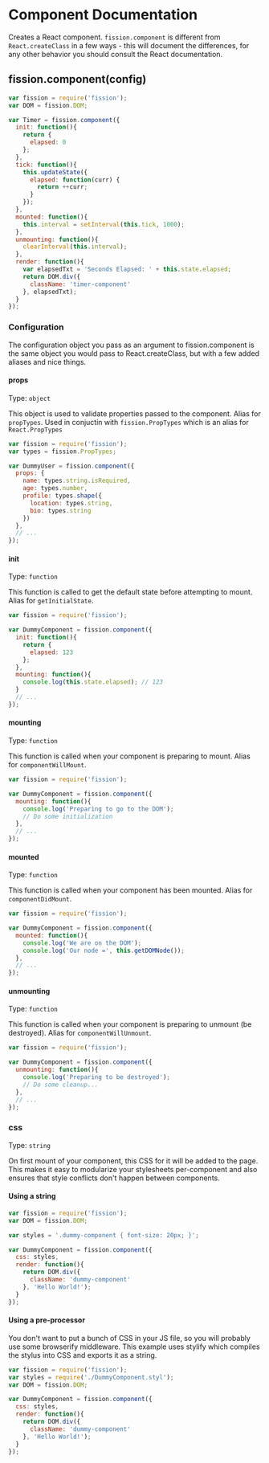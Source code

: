 # Component Documentation

Creates a React component. `fission.component` is different from `React.createClass` in a few ways - this will document the differences, for any other behavior you should consult the React documentation.

## fission.component(config)

```js
var fission = require('fission');
var DOM = fission.DOM;

var Timer = fission.component({
  init: function(){
    return {
      elapsed: 0
    };
  },
  tick: function(){
    this.updateState({
      elapsed: function(curr) {
        return ++curr;
      }
    });
  },
  mounted: function(){
    this.interval = setInterval(this.tick, 1000);
  },
  unmounting: function(){
    clearInterval(this.interval);
  },
  render: function(){
    var elapsedTxt = 'Seconds Elapsed: ' + this.state.elapsed;
    return DOM.div({
      className: 'timer-component'
    }, elapsedTxt);
  }
});
```

### Configuration

The configuration object you pass as an argument to fission.component is the same object you would pass to React.createClass, but with a few added aliases and nice things.

#### props

Type: `object`

This object is used to validate properties passed to the component. Alias for `propTypes`. Used in conjuctin with `fission.PropTypes` which is an alias for `React.PropTypes`

```js
var fission = require('fission');
var types = fission.PropTypes;

var DummyUser = fission.component({
  props: {
    name: types.string.isRequired,
    age: types.number,
    profile: types.shape({
      location: types.string,
      bio: types.string
    })
  },
  // ...
});
```

#### init

Type: `function`

This function is called to get the default state before attempting to mount. Alias for `getInitialState`.

```js
var fission = require('fission');

var DummyComponent = fission.component({
  init: function(){
    return {
      elapsed: 123
    };
  },
  mounting: function(){
    console.log(this.state.elapsed); // 123
  }
  // ...
});
```

#### mounting

Type: `function`

This function is called when your component is preparing to mount. Alias for `componentWillMount`.

```js
var fission = require('fission');

var DummyComponent = fission.component({
  mounting: function(){
    console.log('Preparing to go to the DOM');
    // Do some initialization
  },
  // ...
});
```

#### mounted

Type: `function`

This function is called when your component has been mounted. Alias for `componentDidMount`.

```js
var fission = require('fission');

var DummyComponent = fission.component({
  mounted: function(){
    console.log('We are on the DOM');
    console.log('Our node =', this.getDOMNode());
  },
  // ...
});
```

#### unmounting

Type: `function`

This function is called when your component is preparing to unmount (be destroyed). Alias for `componentWillUnmount`.

```js
var fission = require('fission');

var DummyComponent = fission.component({
  unmounting: function(){
    console.log('Preparing to be destroyed');
    // Do some cleanup...
  },
  // ...
});
```

### css

Type: `string`

On first mount of your component, this CSS for it will be added to the page. This makes it easy to modularize your stylesheets per-component and also ensures that style conflicts don't happen between components.

#### Using a string

```js
var fission = require('fission');
var DOM = fission.DOM;

var styles = '.dummy-component { font-size: 20px; }';

var DummyComponent = fission.component({
  css: styles,
  render: function(){
    return DOM.div({
      className: 'dummy-component'
    }, 'Hello World!');
  }
});
```

#### Using a pre-processor

You don't want to put a bunch of CSS in your JS file, so you will probably use some browserify middleware. This example uses stylify which compiles the stylus into CSS and exports it as a string.

```js
var fission = require('fission');
var styles = require('./DummyComponent.styl');
var DOM = fission.DOM;

var DummyComponent = fission.component({
  css: styles,
  render: function(){
    return DOM.div({
      className: 'dummy-component'
    }, 'Hello World!');
  }
});
```